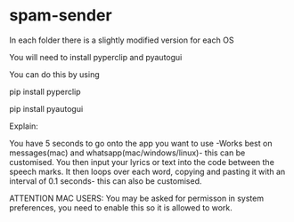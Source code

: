 # spam-sender

In each folder there is a slightly modified version for each OS

You will need to install pyperclip and pyautogui

You can do this by using


pip install pyperclip

pip install pyautogui

Explain:

You have 5 seconds to go onto the app you want to use -Works best on messages(mac) and whatsapp(mac/windows/linux)- this can be customised.
You then input your lyrics or text into the code between the speech marks.
It then loops over each word, copying and pasting it with an interval of 0.1 seconds- this can also be customised.

ATTENTION MAC USERS: You may be asked for permisson in system preferences, you need to enable this so it is allowed to work.
